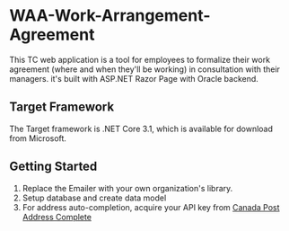 # WAA-Work-Arrangement-Agreement
This TC web application is a tool for employees to formalize their work agreement (where and when they'll be working) in consultation with their managers. it's built with ASP.NET Razor Page with Oracle backend.
## Target Framework
The Target framework is .NET Core 3.1, which is available for download from Microsoft.
## Getting Started
1. Replace the Emailer with your own organization's library.
2. Setup database and create data model 
3. For address auto-completion, acquire your API key from [Canada Post Address Complete](https://www.canadapost-postescanada.ca/ac/support/api/)
